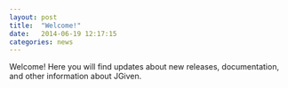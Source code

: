 ```yaml
---
layout: post
title:  "Welcome!"
date:   2014-06-19 12:17:15
categories: news
---
```

Welcome! Here you will find updates about new releases, documentation, and other information about JGiven.

[jgiven-gh]: https://github.com/TNG/JGiven
[jgiven]:    https://jgiven.org
